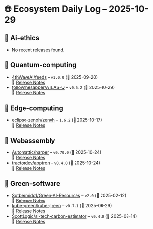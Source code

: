 # 🌐 Ecosystem Daily Log – 2025-10-29

## 🔹 Ai-ethics
- No recent releases found.

## 🔹 Quantum-computing
- [4thWaveAI/feeds](https://github.com/4thWaveAI/feeds/releases/tag/v1.0.0) – `v1.0.0` (📅 2025-09-20)  
  🔗 [Release Notes](https://github.com/4thWaveAI/feeds/releases/tag/v1.0.0)
- [followthesapper/ATLAS-Q](https://github.com/followthesapper/ATLAS-Q/releases/tag/v0.6.2) – `v0.6.2` (📅 2025-10-29)  
  🔗 [Release Notes](https://github.com/followthesapper/ATLAS-Q/releases/tag/v0.6.2)

## 🔹 Edge-computing
- [eclipse-zenoh/zenoh](https://github.com/eclipse-zenoh/zenoh/releases/tag/1.6.2) – `1.6.2` (📅 2025-10-17)  
  🔗 [Release Notes](https://github.com/eclipse-zenoh/zenoh/releases/tag/1.6.2)

## 🔹 Webassembly
- [Automattic/harper](https://github.com/Automattic/harper/releases/tag/v0.70.0) – `v0.70.0` (📅 2025-10-24)  
  🔗 [Release Notes](https://github.com/Automattic/harper/releases/tag/v0.70.0)
- [tractordev/apptron](https://github.com/tractordev/apptron/releases/tag/v0.4.0) – `v0.4.0` (📅 2025-10-24)  
  🔗 [Release Notes](https://github.com/tractordev/apptron/releases/tag/v0.4.0)

## 🔹 Green-software
- [Sgtbermido1/Green-AI-Resources](https://github.com/Sgtbermido1/Green-AI-Resources/releases/tag/v2.0) – `v2.0` (📅 2025-02-12)  
  🔗 [Release Notes](https://github.com/Sgtbermido1/Green-AI-Resources/releases/tag/v2.0)
- [kube-green/kube-green](https://github.com/kube-green/kube-green/releases/tag/v0.7.1) – `v0.7.1` (📅 2025-06-29)  
  🔗 [Release Notes](https://github.com/kube-green/kube-green/releases/tag/v0.7.1)
- [ScottLogic/sl-tech-carbon-estimator](https://github.com/ScottLogic/sl-tech-carbon-estimator/releases/tag/v0.4.0) – `v0.4.0` (📅 2025-08-14)  
  🔗 [Release Notes](https://github.com/ScottLogic/sl-tech-carbon-estimator/releases/tag/v0.4.0)